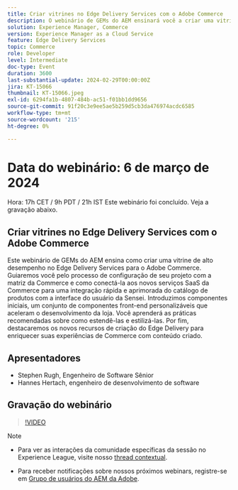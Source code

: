 ```yaml
---
title: Criar vitrines no Edge Delivery Services com o Adobe Commerce
description: O webinário de GEMs do AEM ensinará você a criar uma vitrine de alto desempenho no Edge Delivery Services para o Adobe Commerce, abordando a configuração do projeto, a integração do Commerce SaaS, componentes front-end personalizáveis e novos recursos de criação para aprimorar as experiências do Commerce.
solution: Experience Manager, Commerce
version: Experience Manager as a Cloud Service
feature: Edge Delivery Services
topic: Commerce
role: Developer
level: Intermediate
doc-type: Event
duration: 3600
last-substantial-update: 2024-02-29T00:00:00Z
jira: KT-15066
thumbnail: KT-15066.jpeg
exl-id: 6294fa1b-4807-484b-ac51-f01bb1dd9656
source-git-commit: 91f20c3e9ee5ae5b259d5cb3da476974acdc6585
workflow-type: tm+mt
source-wordcount: '215'
ht-degree: 0%

---
```


# Data do webinário: 6 de março de 2024

Hora: 17h CET / 9h PDT / 21h IST
Este webinário foi concluído. Veja a gravação abaixo.

## Criar vitrines no Edge Delivery Services com o Adobe Commerce

Este webinário de GEMs do AEM ensina como criar uma vitrine de alto desempenho no Edge Delivery Services para o Adobe Commerce. Guiaremos você pelo processo de configuração de seu projeto com a matriz da Commerce e como conectá-la aos novos serviços SaaS da Commerce para uma integração rápida e aprimorada do catálogo de produtos com a interface do usuário da Sensei. Introduzimos componentes iniciais, um conjunto de componentes front-end personalizáveis que aceleram o desenvolvimento da loja. Você aprenderá as práticas recomendadas sobre como estendê-las e estilizá-las. Por fim, destacaremos os novos recursos de criação do Edge Delivery para enriquecer suas experiências de Commerce com conteúdo criado.

## Apresentadores

* Stephen Rugh, Engenheiro de Software Sênior
* Hannes Hertach, engenheiro de desenvolvimento de software

## Gravação do webinário

>[!VIDEO](https://video.tv.adobe.com/v/3427729)

>[!NOTE]
> 
>* Para ver as interações da comunidade específicas da sessão no Experience League, visite nosso [thread contextual](https://adobe.ly/48m4dEm).
>
>* Para receber notificações sobre nossos próximos webinars, registre-se em [Grupo de usuários do AEM da Adobe](https://aem-augs.adobe.com/).
